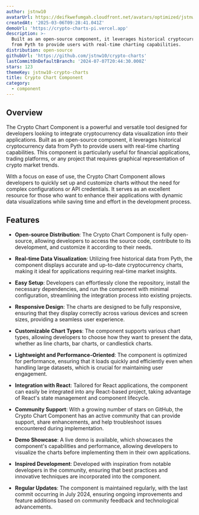 ```yaml
---
author: jstnw10
avatarUrl: https://deifkwefumgah.cloudfront.net/avatars/optimized/jstnw10-crypto-charts-avatar-128.webp
createdAt: '2025-03-06T09:28:41.041Z'
demoUrl: 'https://crypto-charts-pi.vercel.app'
description: >-
  Built as an open-source component, it leverages historical cryptocurrency data
  from Pyth to provide users with real-time charting capabilities.
distribution: open-source
githubUrl: 'https://github.com/jstnw10/crypto-charts'
lastCommitOnDefaultBranch: '2024-07-07T20:44:30.000Z'
stars: 123
themeKey: jstnw10-crypto-charts
title: Crypto Chart Component
category:
  - component
---
```

## Overview
The Crypto Chart Component is a powerful and versatile tool designed for developers looking to integrate cryptocurrency data visualization into their applications. Built as an open-source component, it leverages historical cryptocurrency data from Pyth to provide users with real-time charting capabilities. This component is particularly useful for financial applications, trading platforms, or any project that requires graphical representation of crypto market trends.

With a focus on ease of use, the Crypto Chart Component allows developers to quickly set up and customize charts without the need for complex configurations or API credentials. It serves as an excellent resource for those who want to enhance their applications with dynamic data visualizations while saving time and effort in the development process.

## Features
- **Open-source Distribution**: The Crypto Chart Component is fully open-source, allowing developers to access the source code, contribute to its development, and customize it according to their needs.

- **Real-time Data Visualization**: Utilizing free historical data from Pyth, the component displays accurate and up-to-date cryptocurrency charts, making it ideal for applications requiring real-time market insights.

- **Easy Setup**: Developers can effortlessly clone the repository, install the necessary dependencies, and run the component with minimal configuration, streamlining the integration process into existing projects.

- **Responsive Design**: The charts are designed to be fully responsive, ensuring that they display correctly across various devices and screen sizes, providing a seamless user experience.

- **Customizable Chart Types**: The component supports various chart types, allowing developers to choose how they want to present the data, whether as line charts, bar charts, or candlestick charts.

- **Lightweight and Performance-Oriented**: The component is optimized for performance, ensuring that it loads quickly and efficiently even when handling large datasets, which is crucial for maintaining user engagement.

- **Integration with React**: Tailored for React applications, the component can easily be integrated into any React-based project, taking advantage of React's state management and component lifecycle.

- **Community Support**: With a growing number of stars on GitHub, the Crypto Chart Component has an active community that can provide support, share enhancements, and help troubleshoot issues encountered during implementation.

- **Demo Showcase**: A live demo is available, which showcases the component's capabilities and performance, allowing developers to visualize the charts before implementing them in their own applications.

- **Inspired Development**: Developed with inspiration from notable developers in the community, ensuring that best practices and innovative techniques are incorporated into the component.

- **Regular Updates**: The component is maintained regularly, with the last commit occurring in July 2024, ensuring ongoing improvements and feature additions based on community feedback and technological advancements.
